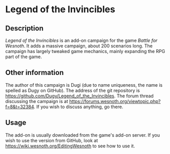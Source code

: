 Legend of the Invincibles
==============

Description
--------------
*Legend of the Invincibles* is an add-on campaign for the game *Battle for Wesnoth*. It adds a massive campaign, about 200 scenarios long. The campaign has largely tweaked game mechanics, mainly expanding the RPG part of the game.

Other information
--------------
The author of this campaign is Dugi (due to name uniqueness, the name is spelled as Dugy on GitHub). The address of the git repository is https://github.com/Dugy/Legend_of_the_Invincibles. The forum thread discussing the campaign is at https://forums.wesnoth.org/viewtopic.php?f=8&t=32384. If you wish to discuss anything, go there.

Usage
--------------
The add-on is usually downloaded from the game's add-on server. If you wish to use the version from GitHub, look at https://wiki.wesnoth.org/EditingWesnoth to see how to use it.
